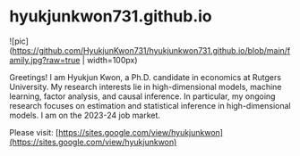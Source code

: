 # hyukjunkwon731.github.io

![pic](https://github.com/HyukjunKwon731/hyukjunkwon731.github.io/blob/main/family.jpg?raw=true | width=100px)

Greetings! I am Hyukjun Kwon, a Ph.D. candidate in economics at Rutgers University. My research interests lie in high-dimensional models, machine learning, factor analysis, and causal inference. In particular, my ongoing research focuses on estimation and statistical inference in high-dimensional models. I am on the 2023-24 job market.

Please visit: [https://sites.google.com/view/hyukjunkwon](https://sites.google.com/view/hyukjunkwon)

